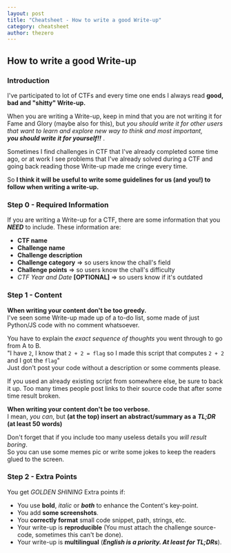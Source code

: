 ```yaml
---
layout: post
title: "Cheatsheet - How to write a good Write-up"
category: cheatsheet
author: thezero
---
```


## How to write a good Write-up

### Introduction
I've participated to lot of CTFs and every time one ends I always read **good, bad and "shitty" Write-up.**

When you are writing a Write-up, keep in mind that you are not writing it for Fame and Glory (maybe also for this),
but *you should write it for other users that want to learn and explore new way to think and most important,*  
***you should write it for yourself!!*** .  

Sometimes I find challenges in CTF that I've already completed some time ago,
or at work I see problems that I've already solved during a CTF and going back reading those Write-up made me cringe every time.  

So **I think it will be useful to write some guidelines for us (and you!) to follow when writing a write-up.**

### Step 0 - Required Information
If you are writing a Write-up for a CTF, there are some information that you ***NEED*** to include.
These information are:

- **CTF name**
- **Challenge name**
- **Challenge description**
- **Challenge category** => so users know the chall's field
- **Challenge points** => so users know the chall's difficulty
- *CTF Year and Date* **[OPTIONAL]** => so users know if it's outdated

### Step 1 - Content
**When writing your content don't be too greedy.**  
I've seen some Write-up made up of a to-do list, some made of just Python/JS code with no comment whatsoever.

You have to explain the *exact sequence of thoughts* you went through to go from A to B.  
"I have `2`, I know that `2 + 2 = flag` so I made this script that computes `2 + 2` and I got the `flag`"   
Just don't post your code without a description or some comments please.  

If you used an already existing script from somewhere else, be sure to back it up. Too many times people post links to their source code that after some time result broken. 

**When writing your content don't be too verbose.**  
I mean, *you can*, but **(at the top) insert an abstract/summary as a** ***TL;DR*** **(at least 50 words)**

Don't forget that if you include too many useless details you *will result boring*.  
So you can use some memes pic or write some jokes to keep the readers glued to the screen.  

### Step 2 - Extra Points

You get *GOLDEN SHINING* Extra points if:

- You use **bold**, *italic* or ***both*** to enhance the Content's key-point.
- You add **some screenshots**.
- You **correctly format** small code snippet, path, strings, etc.
- Your write-up is **reproducible** (You must attach the challenge source-code, sometimes this can't be done).
- Your write-up is **multilingual** (***English is a priority. At least for TL;DRs***).
